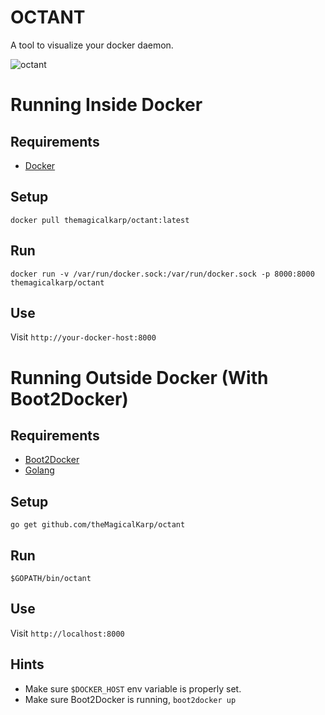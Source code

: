 OCTANT
======

A tool to visualize your docker daemon.

![octant](https://c1.staticflickr.com/1/27/55094953_f0ad41ac74.jpg)

Running Inside Docker
======
Requirements
------
* [Docker](https://www.docker.com/)

Setup
------
```
docker pull themagicalkarp/octant:latest
```

Run
------
```
docker run -v /var/run/docker.sock:/var/run/docker.sock -p 8000:8000 themagicalkarp/octant
```

Use
------
Visit ```http://your-docker-host:8000```


Running Outside Docker (With Boot2Docker)
======
Requirements
------
* [Boot2Docker](http://boot2docker.io/)
* [Golang](https://golang.org/)

Setup
------
```
go get github.com/theMagicalKarp/octant
```

Run
------
```
$GOPATH/bin/octant
```

Use
------
Visit ```http://localhost:8000```

Hints
------
* Make sure ```$DOCKER_HOST``` env variable is properly set.
* Make sure Boot2Docker is running, ```boot2docker up```

